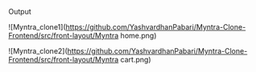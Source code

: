 Output

![Myntra_clone1](https://github.com/YashvardhanPabari/Myntra-Clone-Frontend/src/front-layout/Myntra home.png)

![Myntra_clone2](https://github.com/YashvardhanPabari/Myntra-Clone-Frontend/src/front-layout/Myntra cart.png)
